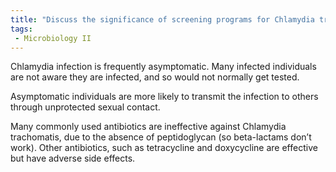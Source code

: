 ```yaml
---
title: "Discuss the significance of screening programs for Chlamydia trachomatis, considering the asymptomatic nature of the infection in many individuals. What are the challenges in treating Chlamydia due to its unique characteristics? "
tags:
 - Microbiology II
---
```

Chlamydia infection is frequently asymptomatic. Many infected individuals are not aware they are infected, and so would not normally get tested.  

Asymptomatic individuals are more likely to transmit the infection to others through unprotected sexual contact.  

Many commonly used antibiotics are ineffective against Chlamydia trachomatis, due to the absence of peptidoglycan (so beta-lactams don’t work). Other antibiotics, such as tetracycline and doxycycline are effective but have adverse side effects.  
